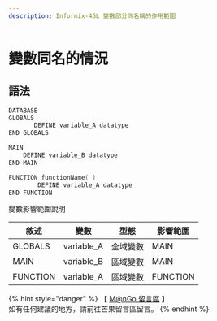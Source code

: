 ```yaml
---
description: Informix-4GL 變數部分同名稱的作用範圍
---
```


# 變數同名的情況

## 語法

```objectivec
DATABASE
GLOBALS
       DEFINE variable_A datatype
END GLOBALS

MAIN
    DEFINE variable_B datatype
END MAIN

FUNCTION functionName( )
        DEFINE variable_A datatype
END FUNCTION
```

變數影響範圍說明

| 敘述       | 變數          | 型態   | 影響範圍     |
| -------- | ----------- | ---- | -------- |
| GLOBALS  | variable\_A | 全域變數 | MAIN     |
| MAIN     | variable\_B | 區域變數 | MAIN     |
| FUNCTION | variable\_A | 區域變數 | FUNCTION |

{% hint style="danger" %}
【 [M@nGo 留言區](https://give0714.pixnet.net/blog/post/45997294-informix-4gl-%E8%AE%8A%E6%95%B8%E7%AF%84%E5%9C%8D-\(-%E4%BA%8C-\)) 】\
如有任何建議的地方，請前往芒果留言區留言。
{% endhint %}
